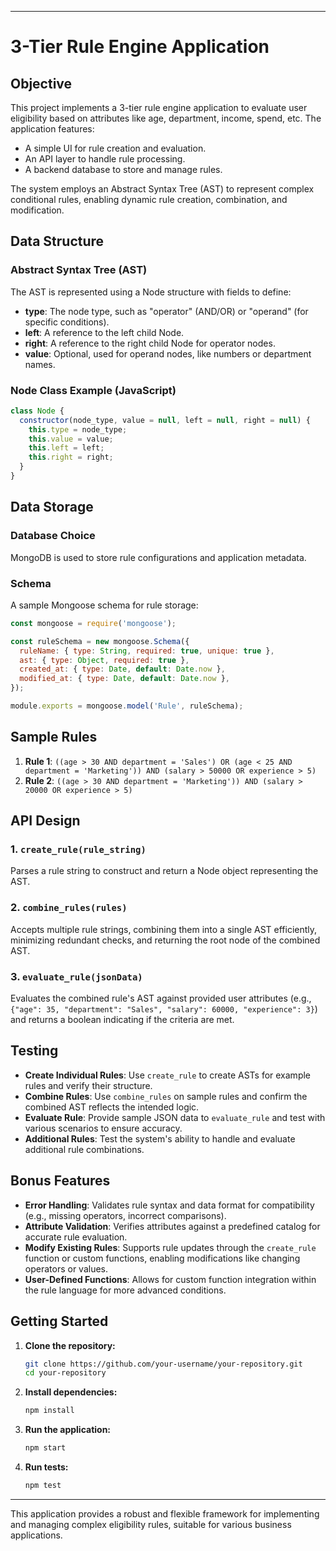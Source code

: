 



---

# 3-Tier Rule Engine Application

## Objective

This project implements a 3-tier rule engine application to evaluate user eligibility based on attributes like age, department, income, spend, etc. The application features:
- A simple UI for rule creation and evaluation.
- An API layer to handle rule processing.
- A backend database to store and manage rules.
  
The system employs an Abstract Syntax Tree (AST) to represent complex conditional rules, enabling dynamic rule creation, combination, and modification.

## Data Structure

### Abstract Syntax Tree (AST)

The AST is represented using a Node structure with fields to define:
- **type**: The node type, such as "operator" (AND/OR) or "operand" (for specific conditions).
- **left**: A reference to the left child Node.
- **right**: A reference to the right child Node for operator nodes.
- **value**: Optional, used for operand nodes, like numbers or department names.

### Node Class Example (JavaScript)

```javascript
class Node {
  constructor(node_type, value = null, left = null, right = null) {
    this.type = node_type;
    this.value = value;
    this.left = left;
    this.right = right;
  }
}
```

## Data Storage

### Database Choice
MongoDB is used to store rule configurations and application metadata.

### Schema
A sample Mongoose schema for rule storage:

```javascript
const mongoose = require('mongoose');

const ruleSchema = new mongoose.Schema({
  ruleName: { type: String, required: true, unique: true },
  ast: { type: Object, required: true },
  created_at: { type: Date, default: Date.now },
  modified_at: { type: Date, default: Date.now },
});

module.exports = mongoose.model('Rule', ruleSchema);
```

## Sample Rules

1. **Rule 1**: `((age > 30 AND department = 'Sales') OR (age < 25 AND department = 'Marketing')) AND (salary > 50000 OR experience > 5)`
2. **Rule 2**: `((age > 30 AND department = 'Marketing')) AND (salary > 20000 OR experience > 5)`

## API Design

### 1. `create_rule(rule_string)`
Parses a rule string to construct and return a Node object representing the AST.

### 2. `combine_rules(rules)`
Accepts multiple rule strings, combining them into a single AST efficiently, minimizing redundant checks, and returning the root node of the combined AST.

### 3. `evaluate_rule(jsonData)`
Evaluates the combined rule's AST against provided user attributes (e.g., `{"age": 35, "department": "Sales", "salary": 60000, "experience": 3}`) and returns a boolean indicating if the criteria are met.

## Testing

- **Create Individual Rules**: Use `create_rule` to create ASTs for example rules and verify their structure.
- **Combine Rules**: Use `combine_rules` on sample rules and confirm the combined AST reflects the intended logic.
- **Evaluate Rule**: Provide sample JSON data to `evaluate_rule` and test with various scenarios to ensure accuracy.
- **Additional Rules**: Test the system's ability to handle and evaluate additional rule combinations.

## Bonus Features

- **Error Handling**: Validates rule syntax and data format for compatibility (e.g., missing operators, incorrect comparisons).
- **Attribute Validation**: Verifies attributes against a predefined catalog for accurate rule evaluation.
- **Modify Existing Rules**: Supports rule updates through the `create_rule` function or custom functions, enabling modifications like changing operators or values.
- **User-Defined Functions**: Allows for custom function integration within the rule language for more advanced conditions.

## Getting Started

1. **Clone the repository:**
    ```bash
    git clone https://github.com/your-username/your-repository.git
    cd your-repository
    ```

2. **Install dependencies:**
    ```bash
    npm install
    ```

3. **Run the application:**
    ```bash
    npm start
    ```

4. **Run tests:**
    ```bash
    npm test
    ```

---

This application provides a robust and flexible framework for implementing and managing complex eligibility rules, suitable for various business applications.
